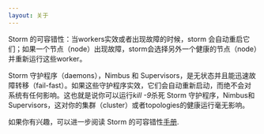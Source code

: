 ```yaml
---
layout: 关于
---
```


Storm 的可容错性：当workers实效或者出现故障的时候，storm 会自动重启它们；如果一个节点（node）出现故障，storm会选择另外一个健康的节点（node）并重新运行这些worker。

Storm 守护程序（daemons），Nimbus 和 Supervisors，是无状态并且能迅速故障转移（fail-fast）。如果这些守护程序实效，它们会自动重新启动，而绝不会对系统有任何影响。这也就是说你可以运行*kill -9*杀死 Storm 守护程序，Nimbus和Supervisors，这对你的集群（cluster）或者topologies的健康运行毫无影响。

如果你有兴趣，可以进一步阅读 Storm 的可容错性[手册](/documentation/Fault-tolerance.html).

